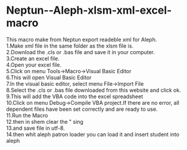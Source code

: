 # Neptun--Aleph-xlsm-xml-excel-macro
This macro make from Neptun export readeble xml for Aleph.<br>
1.Make xml file  in the same folder as the xlsm file is.<br>
2.Download the .cls or .bas file and save it in your computer.<br>
3.Create an excel file.<br>
4.Open your excel file.<br>
5.Click on menu Tools->Macro->Visual Basic Editor<br>
6.This will open Visual Basic Editor<br>
7.In the visual basic editor, select menu File->Import File<br>
8.Select the .cls or .bas file downloaded from this website and click ok.<br>
9.This will add the VBA code into the excel spreadsheet<br>
10.Click on menu Debug->Compile VBA project.If there are no error, all dependent files have been set correctly and are ready to use.<br>
11.Run the Macro<br>
12.then in shem clear the " sing<br>
13.and save file in utf-8.<br>
14.then whit aleph patron loader you can load it and insert student into aleph<br>

